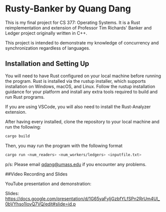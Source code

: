 # Rusty-Banker by Quang Dang

This is my final project for CS 377: Operating Systems. It is a Rust reimplementation and extension of Professor Tim Richards' Banker and Ledger project originally written in C++.

This project is intended to demonstrate my knowledge of concurrency and synchronization regardless of languages. 

## Installation and Setting Up
You will need to have Rust configured on your local machine before running the program. Rust is installed via the rustup installer, which supports installation on Windows, macOS, and Linux. Follow the rustup installation guidance for your platform and install any extra tools required to build and run Rust programs.

If you are using VSCode, you will also need to install the Rust-Analyzer extension.

After having every installed, clone the repository to your local machine and run the following:

```bash
cargo build
```

Then, you may run the program with the following format 
```bash 
cargo run <num_readers> <num_workers/ledgers> <inputfile.txt>
```
p/s: Please email qdang@umass.edu if you encounter any problems.

##Video Recording and Slides

YouTube presentation and demonstration: 

Slides: https://docs.google.com/presentation/d/1G65yaFyIjGzbfYLfSPn2RrUm4UI_0bVYhso1IovQ7VQ/edit#slide=id.p
